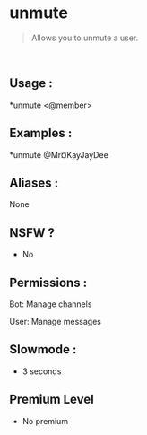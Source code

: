 # unmute

> Allows you to unmute a user.

<br>

## Usage :

*unmute <@member>

## Examples :

*unmute @Mr¤KayJayDee

## Aliases :

None

## NSFW ?

- No

## Permissions :

Bot: Manage channels
<br>

User: Manage messages

## Slowmode :

- 3 seconds

## Premium Level

- No premium